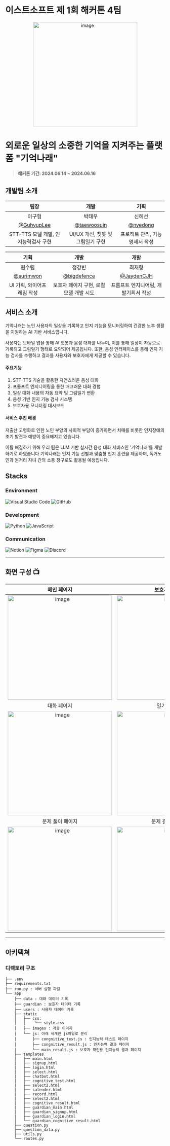 # 이스트소프트 제 1회 해커톤 4팀

<div align="center">
<img width="329" alt="image" src="https://github.com/GuhyupLee/ESTSoft_Hackathon_team4/assets/160453988/4889b551-2aba-41dc-b597-018ba9513fdc">
</div>

# 외로운 일상의 소중한 기억을 지켜주는 플랫폼 "기억나래"
> **해커톤 기간: 2024.06.14 ~ 2024.06.16**

## 개발팀 소개

|      팀장     |         개발         |       기획      |
| :------------------------------------------------------------------------------: | :---------------------------------------------------------------------------------------------------------------------------------------------------: |  :---------------------------------------------------------------------------------------------------------------------------------------------------: | 
|      이구협      |         박태우         |       신혜선      |
|   [@GuhyupLee](https://github.com/GuhyupLee)   |    [@taewoosuin](https://github.com/taewoosuin)  | [@nyedong](https://github.com/nyedong)  |
| STT-TTS 모델 개발, 인지능력검사 구현 | UI/UX 개선, 챗봇 및 그림일기 구현 | 프로젝트 관리, 기능명세서 작성 |

|      기획     |         개발         |       개발     |
| :------------------------------------------------------------------------------: | :---------------------------------------------------------------------------------------------------------------------------------------------------: |  :---------------------------------------------------------------------------------------------------------------------------------------------------: |
|         원수림         |         정강빈         |         최재형         |
| [@surimwon](https://github.com/surimwon)  | [@bigdefence](https://github.com/bigdefence)  | [@JaydenCJH](https://github.com/JaydenCJH)  |
| UI 기획, 와이어프레임 작성 | 보호자 페이지 구현, 로컬 모델 개발 시도 | 프롬프트 엔지니어링, 개발기획서 작성 |    


## 서비스 소개

기억나래는 노인 사용자의 일상을 기록하고 인지 기능을 모니터링하여 건강한 노후 생활을 지원하는 AI 기반 서비스입니다.

사용자는 모바일 앱을 통해 AI 챗봇과 음성 대화를 나누며, 이를 통해 일상이 자동으로 기록되고 그림일기 형태로 요약되어 제공됩니다. 또한, 음성 인터페이스를 통해 인지 기능 검사를 수행하고 결과를 사용자와 보호자에게 제공할 수 있습니다.

#### 주요기능

1.	STT-TTS 기술을 활용한 자연스러운 음성 대화
2.	프롬프트 엔지니어링을 통한 매끄러운 대화 경험
3.	일상 대화 내용의 자동 요약 및 그림일기 변환
4.	음성 기반 인지 기능 검사 시스템
5.	보호자용 모니터링 대시보드

#### 서비스 추친 배경

저출산 고령화로 인한 노인 부양의 사회적 부담이 증가하면서 치매를 비롯한 인지장애의 조기 발견과 예방이 중요해지고 있습니다. 

이를 해결하기 위해 우리 팀은 LLM 기반 실시간 음성 대화 서비스인 '기억나래'를 개발하기로 하였습니다
기억나래는 인지 기능 선별과 맞춤형 인지 훈련을 제공하며, 독거노인과 원거리 자녀 간의 소통 창구로도 활용될 예정입니다.

## Stacks

### Environment
<img alt="Visual Studio Code" src="https://img.shields.io/badge/VisualStudioCode-0078d7.svg?style=for-the-badge&logo=visual-studio-code&logoColor=white"/>
<img alt="GitHub" src="https://img.shields.io/badge/github-%23121011.svg?style=for-the-badge&logo=github&logoColor=white"/>    

### Development

<img alt="Python" src="https://img.shields.io/badge/python-%2314354C.svg?style=for-the-badge&logo=python&logoColor=white"/>
<img alt="JavaScript" src="https://img.shields.io/badge/javascript-%23323330.svg?style=for-the-badge&logo=javascript&logoColor=%23F7DF1E"/>

### Communication
<img alt="Notion" src="https://img.shields.io/badge/Notion-%23000000.svg?style=for-the-badge&logo=notion&logoColor=white"/>
<img alt="Figma" src="https://img.shields.io/badge/figma-%23F24E1E.svg?style=for-the-badge&logo=figma&logoColor=white"/>
<img alt="Discord" src="https://img.shields.io/badge/%3CServer%3E-%237289DA.svg?style=for-the-badge&logo=discord&logoColor=white"/>

---
## 화면 구성 📺
| 메인 페이지  |  보호자 페이지   |
| :-------------------------------------------: | :-------------------------------------------: |
|  <img width="329" alt="image" src="https://github.com/GuhyupLee/ESTSoft_Hackathon_team4/assets/160453988/57502561-84bc-427a-9950-58e2b804f5cb"> |  <img width="329" alt="image" src="https://github.com/GuhyupLee/ESTSoft_Hackathon_team4/assets/160453988/70f36567-d87f-446b-be30-f2f60357d87f">    |  
| 대화 페이지   |  일기 페이지   |  
| <img width="329" alt="image" src="https://github.com/GuhyupLee/ESTSoft_Hackathon_team4/assets/160453988/4d14aab8-f378-45ca-8c1f-d2f0e07fe572">   |  <img width="329" alt="image" src="https://github.com/GuhyupLee/ESTSoft_Hackathon_team4/assets/160453988/4458c238-0711-4873-a8f0-a2a4f0e95e7c">     |
| 문제 풀이 페이지   |  문제 결과 페이지   |  
| <img width="329" alt="image" src="https://github.com/GuhyupLee/ESTSoft_Hackathon_team4/assets/160453988/d90e0602-f8f9-4679-8785-d92ba87c31d4">   |  <img width="329" alt="image" src="https://github.com/GuhyupLee/ESTSoft_Hackathon_team4/assets/160453988/493aef56-2dfa-4ce1-890e-4650ea2c61fe">     |

---
## 아키텍쳐

### 디렉토리 구조
```
├── .env
├── requirements.txt
├── run.py : 서버 실행 파일
└── app 
    ├── data : 대화 데이터 기록
    ├── guardian : 보호자 데이터 기록
    ├── users : 사용자 데이터 기록
    ├── static
    │   ├── css:
    │   │    └── style.css
    │   ├── images : 각종 이미지 
    │   └── js: 아래 세개만 js파일로 분리
    │       ├── congnitive_test.js : 인지능력 테스트 페이지 
    │       ├── congnitive_result.js : 인지능력 결과 페이지
    │       └── main_result.js : 보호자 확인용 인지능력 결과 페이지
    ├── templates
    |   ├── main.html
    |   ├── signup.html
    |   ├── login.html
    |   ├── select.html
    |   ├── chatbot.html
    |   ├── cognitive_test.html
    |   ├── select2.html
    |   ├── calender.html
    |   ├── record.html
    |   ├── select2.html
    |   ├── cognitive_result.html
    |   ├── guardian_main.html
    |   ├── guardian_signup.html
    |   ├── guardian_login.html
    │   └── guardian_cognitive_result.html
    ├── question.py
    ├── question_data.py
    ├── utils.py
    └── routes.py

```